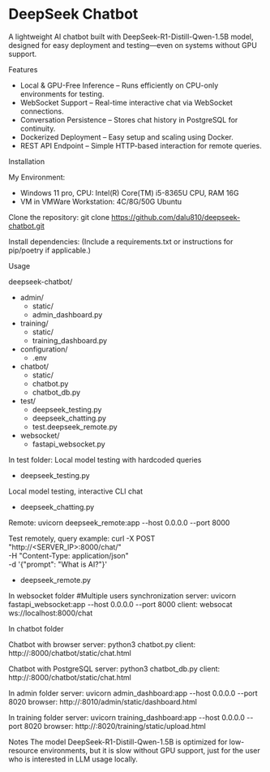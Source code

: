 
# DeepSeek Chatbot
A lightweight AI chatbot built with DeepSeek-R1-Distill-Qwen-1.5B model, designed for easy deployment and testing—even on systems without GPU support.

Features
- Local & GPU-Free Inference – Runs efficiently on CPU-only environments for testing.
- WebSocket Support – Real-time interactive chat via WebSocket connections.
- Conversation Persistence – Stores chat history in PostgreSQL for continuity.
- Dockerized Deployment – Easy setup and scaling using Docker.
- REST API Endpoint – Simple HTTP-based interaction for remote queries.

Installation

My Environment:
- Windows 11 pro, CPU: Intel(R) Core(TM) i5-8365U CPU, RAM 16G
- VM in VMWare Workstation: 4C/8G/50G Ubuntu

Clone the repository:
git clone https://github.com/dalu810/deepseek-chatbot.git

Install dependencies:
(Include a requirements.txt or instructions for pip/poetry if applicable.)


Usage

deepseek-chatbot/

- admin/
  - static/
  - admin_dashboard.py
- training/
  - static/
  - training_dashboard.py
- configuration/
  - .env
- chatbot/
  - static/
  - chatbot.py
  - chatbot_db.py
- test/
  - deepseek_testing.py
  - deepseek_chatting.py
  - test.deepseek_remote.py
- websocket/
  - fastapi_websocket.py

In test folder:
Local model testing with hardcoded queries
- deepseek_testing.py	

Local model testing, interactive CLI chat
- deepseek_chatting.py	

Remote: 
uvicorn deepseek_remote:app --host 0.0.0.0 --port 8000

Test remotely, query example:
curl -X POST "http://<SERVER_IP>:8000/chat/" \
     -H "Content-Type: application/json" \
     -d '{"prompt": "What is AI?"}'
- deepseek_remote.py

In websocket folder
#Multiple users synchronization
server: uvicorn fastapi_websocket:app --host 0.0.0.0 --port 8000
client: websocat ws://localhost:8000/chat

In chatbot folder

Chatbot with browser
server: python3 chatbot.py
client: http://<server IP>:8000/chatbot/static/chat.html

Chatbot with PostgreSQL
server: python3 chatbot_db.py
client: http://<server IP>:8000/chatbot/static/chat.html

In admin folder
server: uvicorn admin_dashboard:app --host 0.0.0.0 --port 8020
browser: http://<server IP>:8010/admin/static/dashboard.html

In training folder
server: uvicorn training_dashboard:app --host 0.0.0.0 --port 8020
browser: http://<server IP>:8020/training/static/upload.html

Notes
The model DeepSeek-R1-Distill-Qwen-1.5B is optimized for low-resource environments, but it is slow without GPU support, just for the user who is interested in LLM usage locally.